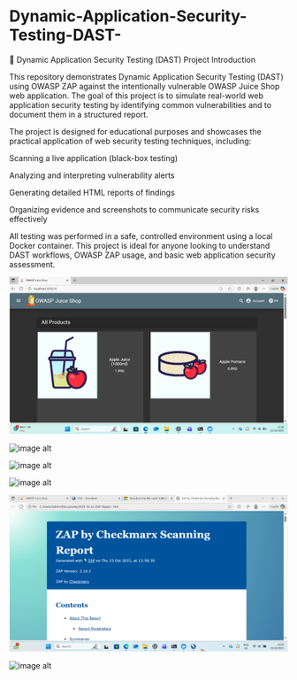 # Dynamic-Application-Security-Testing-DAST-

🧪 Dynamic Application Security Testing (DAST) Project
Introduction

This repository demonstrates Dynamic Application Security Testing (DAST) using OWASP ZAP against the intentionally vulnerable OWASP Juice Shop web application. The goal of this project is to simulate real-world web application security testing by identifying common vulnerabilities and to document them in a structured report.

The project is designed for educational purposes and showcases the practical application of web security testing techniques, including:

Scanning a live application (black-box testing)

Analyzing and interpreting vulnerability alerts

Generating detailed HTML reports of findings

Organizing evidence and screenshots to communicate security risks effectively

All testing was performed in a safe, controlled environment using a local Docker container. This project is ideal for anyone looking to understand DAST workflows, OWASP ZAP usage, and basic web application security assessment.

![image alt](https://github.com/Samuel-James971/Dynamic-Application-Security-Testing-DAST-/blob/main/Screenshot%202025-10-23%20125821.png?raw=true)

![image alt](https://github.com/Samuel-James971/Dynamic-Application-Security-Testing-DAST-/blob/main/Screenshot%202025-10-23%1322017.png?raw=true)

![image alt](https://github.com/Samuel-James971/Dynamic-Application-Security-Testing-DAST-/blob/main/Screenshot%202025-10-23%135641.png?raw=true)


![image alt](https://github.com/Samuel-James971/Dynamic-Application-Security-Testing-DAST-/blob/main/Screenshot%202025-10-23%135657.png?raw=true)

![image alt](https://github.com/Samuel-James971/Dynamic-Application-Security-Testing-DAST-/blob/main/Screenshot%202025-10-23%20135923.png?raw=true)


![image alt](https://github.com/Samuel-James971/Dynamic-Application-Security-Testing-DAST-/blob/main/Screenshot%202025-10-23%135946.png?raw=true)
